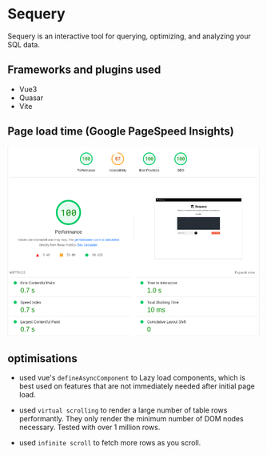 # Sequery
Sequery is an interactive tool for querying, optimizing, and analyzing your SQL data.

## Frameworks and plugins used

* Vue3
* Quasar
* Vite

## Page load time (Google PageSpeed Insights)

![pagespeed](https://raw.githubusercontent.com/indrajaala/sequery/main/images/page-speed.png)


## optimisations

* used vue's `defineAsyncComponent` to Lazy load components, which is best used on features that are not immediately needed after initial page load.

* used `virtual scrolling` to render a large number of table rows performantly. They only render the minimum number of DOM nodes necessary. Tested with over 1 million rows.

* used `infinite scroll` to fetch more rows as you scroll.




